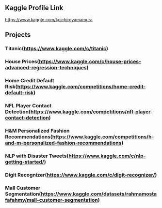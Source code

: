 ## Kaggle Profile Link<br>
https://www.kaggle.com/koichiroyamamura<br>
## Projects</br>
### Titanic(https://www.kaggle.com/c/titanic)</br>
### House Prices(https://www.kaggle.com/c/house-prices-advanced-regression-techniques)</br>
### Home Credit Default Risk(https://www.kaggle.com/competitions/home-credit-default-risk)</br>
### NFL Player Contact Detection(https://www.kaggle.com/competitions/nfl-player-contact-detection)</br>
### H&M Personalized Fashion Recommendations(https://www.kaggle.com/competitions/h-and-m-personalized-fashion-recommendations)</br>
### NLP with Disaster Tweets(https://www.kaggle.com/c/nlp-getting-started/)</br>
### Digit Recognizer(https://www.kaggle.com/c/digit-recognizer/)</br>
### Mall Customer Segmentation(https://www.kaggle.com/datasets/rahmamostafafahmy/mall-customer-segmentation)</br>
